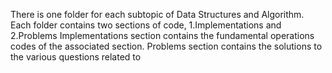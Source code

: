 There is one folder for each subtopic of Data Structures and Algorithm. Each folder contains two sections of code, 1.Implementations and 2.Problems 
Implementations section contains the fundamental operations codes of the associated section. Problems section contains the solutions to the various questions related to 


